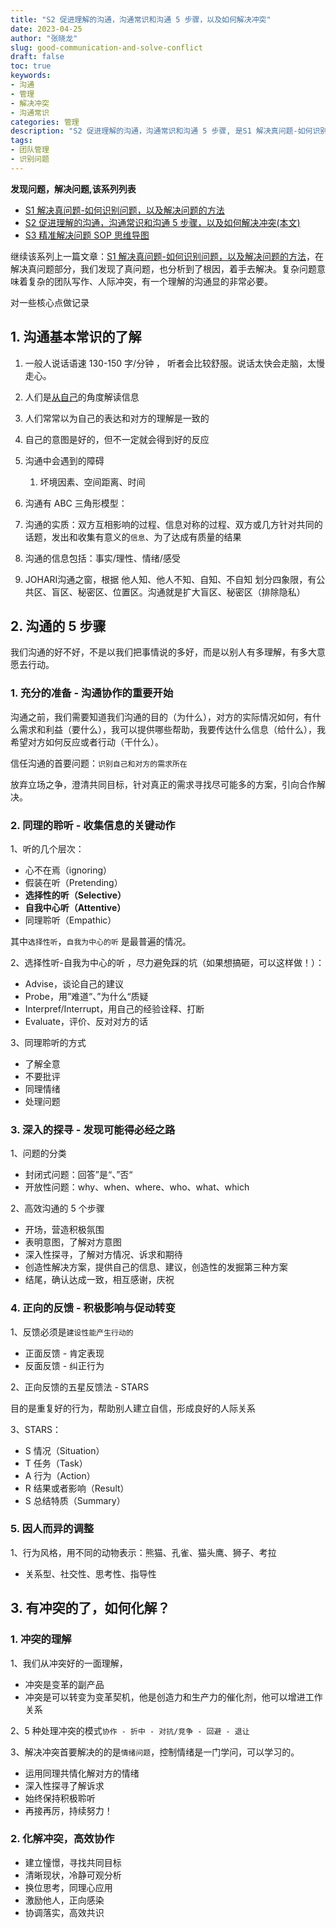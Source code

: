 ```yaml
---
title: "S2 促进理解的沟通，沟通常识和沟通 5 步骤，以及如何解决冲突"
date: 2023-04-25
author: "张晓龙"
slug: good-communication-and-solve-conflict
draft: false
toc: true
keywords: 
- 沟通
- 管理
- 解决冲突
- 沟通常识
categories: 管理
description: "S2 促进理解的沟通，沟通常识和沟通 5 步骤, 是S1 解决真问题-如何识别问题，以及解决问题的方法的后续"
tags: 
- 团队管理
- 识别问题
---
```


**发现问题，解决问题,该系列列表**

- [S1 解决真问题-如何识别问题，以及解决问题的方法](/cn/2023/04/14/recognize-and-sovle/)
- [S2 促进理解的沟通，沟通常识和沟通 5 步骤，以及如何解决冲突(本文)](/cn/2023/04/25/good-communication-and-solve-conflict/)
- [S3 精准解决问题 SOP 思维导图](/cn/2023/04/25/s3-solve-question-with-xmind/)


继续该系列上一篇文章：[S1 解决真问题-如何识别问题，以及解决问题的方法](/cn/2023/04/14/recognize-and-sovle/)，在解决真问题部分，我们发现了真问题，也分析到了根因，着手去解决。复杂问题意味着复杂的团队写作、人际冲突，有一个理解的沟通显的非常必要。

对一些核心点做记录

## 1. 沟通基本常识的了解

1. 一般人说话语速 130-150 字/分钟 ， 听者会比较舒服。说话太快会走脑，太慢走心。
2. 人们是<u>从自己</u>的角度解读信息
3. 人们常常以为自己的表达和对方的理解是一致的
4. 自己的意图是好的，但不一定就会得到好的反应
5. 沟通中会遇到的障碍
   1. 坏境因素、空间距离、时间
6. 沟通有 ABC 三角形模型：

7. 沟通的实质：双方互相影响的过程、信息对称的过程、双方或几方针对共同的话题，发出和收集有意义的`信息`、为了达成有质量的结果
8. 沟通的信息包括：事实/理性、情绪/感受
9. JOHARI沟通之窗，根据 他人知、他人不知、自知、不自知 划分四象限，有公共区、盲区、秘密区、位置区。沟通就是扩大盲区、秘密区（排除隐私）

## 2. 沟通的 5 步骤

我们沟通的好不好，不是以我们把事情说的多好，而是以别人有多理解，有多大意愿去行动。

### 1. 充分的准备 - 沟通协作的重要开始

沟通之前，我们需要知道我们沟通的目的（为什么），对方的实际情况如何，有什么需求和利益（要什么），我可以提供哪些帮助，我要传达什么信息（给什么），我希望对方如何反应或者行动（干什么）。

信任沟通的首要问题：`识别自己和对方的需求所在`

放弃立场之争，澄清共同目标，针对真正的需求寻找尽可能多的方案，引向合作解决。

### 2. 同理的聆听 - 收集信息的关键动作

1、听的几个层次：

- 心不在焉（ignoring）
- 假装在听（Pretending）
- **选择性的听（Selective）**
- **自我中心听（Attentive）**
- 同理聆听（Empathic）

其中`选择性听`，`自我为中心的听` 是最普遍的情况。

2、选择性听-自我为中心的听 ，尽力避免踩的坑（如果想搞砸，可以这样做！）：

- Advise，谈论自己的建议
- Probe，用”难道“、”为什么“质疑
- Interpref/Interrupt，用自己的经验诠释、打断
- Evaluate，评价、反对对方的话

3、同理聆听的方式

- 了解全意
- 不要批评
- 同理情绪
- 处理问题

### 3. 深入的探寻 - 发现可能得必经之路

1、问题的分类

- 封闭式问题：回答”是“、”否“
- 开放性问题：why、when、where、who、what、which

2、高效沟通的 5 个步骤

- 开场，营造积极氛围
- 表明意图，了解对方意图
- 深入性探寻，了解对方情况、诉求和期待
- 创造性解决方案，提供自己的信息、建议，创造性的发掘第三种方案
- 结尾，确认达成一致，相互感谢，庆祝

### 4. 正向的反馈 -  积极影响与促动转变

1、反馈必须是`建设性能产生行动的`

- 正面反馈 - 肯定表现
- 反面反馈 - 纠正行为

2、正向反馈的五星反馈法 - STARS

目的是重复好的行为，帮助别人建立自信，形成良好的人际关系

3、STARS：

- S 情况（Situation）
- T 任务（Task）
- A 行为（Action）
- R 结果或者影响（Result）
- S 总结特质（Summary）

### 5. 因人而异的调整

1、行为风格，用不同的动物表示：熊猫、孔雀、猫头鹰、狮子、考拉

- 关系型、社交性、思考性、指导性

## 3. 有冲突的了，如何化解？

### 1. 冲突的理解

1、我们从冲突好的一面理解，

- 冲突是变革的副产品
- 冲突是可以转变为变革契机，他是创造力和生产力的催化剂，他可以增进工作关系

2、5 种处理冲突的模式`协作 - 折中 - 对抗/竞争 - 回避 - 退让`

3、解决冲突首要解决的的是`情绪问题`，控制情绪是一门学问，可以学习的。

- 运用同理共情化解对方的情绪
- 深入性探寻了解诉求
- 始终保持积极聆听
- 再接再厉，持续努力！

### 2. 化解冲突，高效协作

- 建立憧憬，寻找共同目标
- 清晰现状，冷静可观分析
- 换位思考，同理心应用
- 激励他人，正向感染
- 协调落实，高效共识